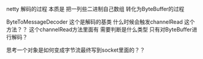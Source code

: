 netty 解码的过程 本质是 把一列些二进制自己数组  转化为ByteBuffer的过程

ByteToMessageDecoder  这个是解码的基类  什么时候会触发channelRead 这个方法？？
这个channelRead方法里面有 需要判断是什么类型   只有对ByteBuffer进行解码？

思考一个对象是如何变成字节流最终写到socket里面的？？

